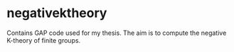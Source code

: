 # negativektheory
Contains GAP code used for my thesis. The aim is to compute the negative K-theory of finite groups.
